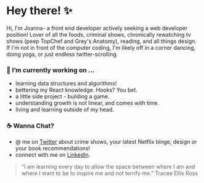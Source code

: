# Hey there! :sparkles: 

Hi, I'm Joanna- a front end developer actively seeking a web developer position! Lover of all the foods, criminal shows, chronically rewatching tv shows (peep TopChef and Grey's Anatomy), reading, and all things design. If I'm not in front of the computer coding, I'm likely off in a corner dancing, doing yoga, or just endless twitter-scrolling.


### 🌱 I’m currently working on ...
  * learning data structures and algorithms! 
  * bettering my React knowledge. Hooks? You bet. 
  * a little side project - building a game.
  * understanding growth is not linear, and comes with time. 
  * living and learning outside of my head. 


### :coffee: Wanna Chat? 
  * @ me on [Twitter](https://twitter.com/joeyannax) about crime shows, your latest Netflix binge, design or your book recommendations!
  * connect with me on [LinkedIn](https://www.linkedin.com/in/joannaylin/).
  
  
  
> “I am learning every day to allow the space between where I am and where I want to be to inspire me and not terrify me.”
> Tracee Ellis Ross
